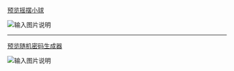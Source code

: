 [预览摇摆小球](https://lxz096.github.io/css-animation/摇摆小球/ball.html)

![输入图片说明](https://images.gitee.com/uploads/images/2020/0609/155129_04f3a2da_2178390.gif "小球.gif")

---

[预览随机密码生成器](https://lxz096.github.io/css-animation/随机密码生成器/index.html)

![输入图片说明](https://images.gitee.com/uploads/images/2020/0609/155220_ceace5aa_2178390.gif "密码.gif")
